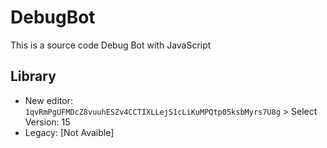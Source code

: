 # DebugBot
This is a source code Debug Bot with JavaScript
## Library

- New editor: <code>1qvRmPgUFMDcZ8vuuhESZv4CCTIXLLejS1cLiKuMPQtp05ksbMyrs7U8g</code> > Select Version: 15
- Legacy: [Not Avaible]
